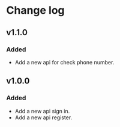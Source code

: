 # Change log

## v1.1.0

### Added
- Add a new api for check phone number.


## v1.0.0

### Added
- Add a new api sign in.
- Add a new api register.